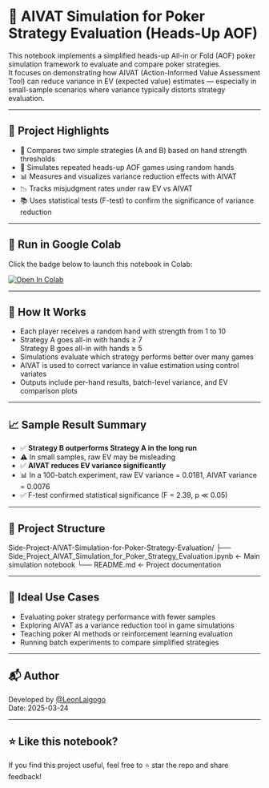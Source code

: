 # 🧠 AIVAT Simulation for Poker Strategy Evaluation (Heads-Up AOF)

This notebook implements a simplified heads-up All-in or Fold (AOF) poker simulation framework to evaluate and compare poker strategies.  
It focuses on demonstrating how AIVAT (Action-Informed Value Assessment Tool) can reduce variance in EV (expected value) estimates — especially in small-sample scenarios where variance typically distorts strategy evaluation.

---

## 📌 Project Highlights

- 🎯 Compares two simple strategies (A and B) based on hand strength thresholds
- 🔁 Simulates repeated heads-up AOF games using random hands
- 📊 Measures and visualizes variance reduction effects with AIVAT
- 📉 Tracks misjudgment rates under raw EV vs AIVAT
- 📚 Uses statistical tests (F-test) to confirm the significance of variance reduction

---

## 🚀 Run in Google Colab

Click the badge below to launch this notebook in Colab:

[![Open In Colab](https://colab.research.google.com/assets/colab-badge.svg)](https://colab.research.google.com/github/LeonLaigogo/Side-Project-AIVAT-Simulation-for-Poker-Strategy-Evaluation/blob/main/Side_Project_AIVAT_Simulation_for_Poker_Strategy_Evaluation.ipynb)

---

## 🔬 How It Works

- Each player receives a random hand with strength from 1 to 10
- Strategy A goes all-in with hands ≥ 7  
  Strategy B goes all-in with hands ≥ 5
- Simulations evaluate which strategy performs better over many games
- AIVAT is used to correct variance in value estimation using control variates
- Outputs include per-hand results, batch-level variance, and EV comparison plots

---

## 📈 Sample Result Summary

- ✅ **Strategy B outperforms Strategy A in the long run**
- ⚠️ In small samples, raw EV may be misleading
- ✅ **AIVAT reduces EV variance significantly**
- 📊 In a 100-batch experiment, raw EV variance = 0.0181, AIVAT variance = 0.0076  
- ✅ F-test confirmed statistical significance (F = 2.39, p ≪ 0.05)

---

## 📂 Project Structure
Side-Project-AIVAT-Simulation-for-Poker-Strategy-Evaluation/
├── Side_Project_AIVAT_Simulation_for_Poker_Strategy_Evaluation.ipynb  ← Main simulation notebook
└── README.md                                                          ← Project documentation


---

## 🧠 Ideal Use Cases

- Evaluating poker strategy performance with fewer samples
- Exploring AIVAT as a variance reduction tool in game simulations
- Teaching poker AI methods or reinforcement learning evaluation
- Running batch experiments to compare simplified strategies

---

## 📬 Author

Developed by [@LeonLaigogo](https://github.com/LeonLaigogo)  
Date: 2025-03-24

---

## ⭐ Like this notebook?

If you find this project useful, feel free to ⭐ star the repo and share feedback!

